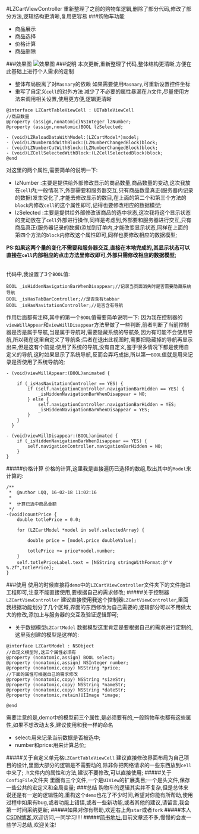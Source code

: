 #LZCartViewController
重新整理了之前的购物车逻辑,删除了部分代码,修改了部分方法,逻辑结构更清晰,复用更容易
###购物车功能

- 商品展示
- 商品选择
- 价格计算
- 商品删除


###效果图
![效果图](https://github.com/LQQZYY/CartDemo/blob/master/test.gif)
###说明
本次更新,重新整理了代码,整体结构更清晰,方便在此基础上进行个人需求的定制
- 整体布局脱离了对`Masnary`的依赖
如果需要使用`Masnary`,可重新设置控件坐标
- 重写了自定义`cell`的对外方法
减少了不必要的属性暴漏在.h文件,尽量使用方法来调用相关设置,使用更方便,逻辑更清晰
```
@interface LZCartTableViewCell : UITableViewCell
//商品数量
@property (assign,nonatomic)NSInteger lzNumber;
@property (assign,nonatomic)BOOL lzSelected;

- (void)LZReloadDataWithModel:(LZCartModel*)model;
- (void)LZNumberAddWithBlock:(LZNumberChangedBlock)block;
- (void)LZNumberCutWithBlock:(LZNumberChangedBlock)block;
- (void)LZCellSelectedWithBlock:(LZCellSelectedBlock)block;
@end
```
对这里的两个属性,需要简单的说明一下:
- lzNumber :主要是提供给外部修改显示的商品数量,商品数量的变动,这次我放在`cell`内;一般情况下,外部需要和服务器交互,只有商品数量真正(服务器内记录的数据)发生变化了,才能去修改显示的数目,在上面的第二个和第三个方法的`block`内修改`cell`的这个属性即可,记得也要修改相应的数据模型;
- lzSelected :主要是提供给外部修改该商品的选中状态,这次我将这个显示状态的变动放在了`cell`外部进行操作,同样是考虑到,外部要和服务器进行交互,只有商品真正(服务器记录的数据)添加到订单内,才能改变显示状态,同样在上面的第四个方法的`block`内修改这个属性即可,同样也要修改相应的数据模型;<br>

**PS:如果这两个量的变化不需要和服务器交互,直接在本地完成的,其显示状态可以直接在`cell`内部相应的点击方法里修改即可,外部只需修改相应的数据模型;**

<br>代码中,我设置了3个`BOOL`值:
```
BOOL _isHiddenNavigationBarWhenDisappear;//记录当页面消失时是否需要隐藏系统导航
BOOL _isHasTabBarController;//是否含有tabbar
BOOL _isHasNavitationController;//是否含有导航
```
作用后面都有注释,其中的第一个`BOOL`值需要简单说明一下:
因为我在控制器的`viewWillAppear`和`viewWillDisappear`方法里做了一些判断,前者判断了当前控制器是否是属于导航,当是属于导航时,需要隐藏系统的导航条,因为有可能不会使用导航,所以我在这里自定义了导航条;后者在退出此视图时,需要把隐藏掉的导航再显示出来,但是这有个前提:使用了系统的导航,没有自定义,鉴于很多情况下都是使用自定义的导航,这时如果显示了系统导航,反而会弄巧成拙,所以第一`BOOL`值就是用来记录是否使用了系统导航的;
```
- (void)viewWillAppear:(BOOL)animated {
    
    if (_isHasNavitationController == YES) {
        if (self.navigationController.navigationBarHidden == YES) {
            _isHiddenNavigationBarWhenDisappear = NO;
        } else {
            self.navigationController.navigationBarHidden = YES;
            _isHiddenNavigationBarWhenDisappear = YES;
        }
    }
  }
```
```
- (void)viewWillDisappear:(BOOL)animated {
    if (_isHiddenNavigationBarWhenDisappear == YES) {
        self.navigationController.navigationBarHidden = NO;
    }
}
```
#####价格计算
价格的计算,这里我是直接遍历已选择的数组,取出其中的`Model`来计算的:
```
/**
 *  @author LQQ, 16-02-18 11:02:16
 *
 *  计算已选中商品金额
 */
-(void)countPrice {
    double totlePrice = 0.0;
    
    for (LZCartModel *model in self.selectedArray) {
        
        double price = [model.price doubleValue];
        
        totlePrice += price*model.number;
    }
    self.totlePriceLabel.text = [NSString stringWithFormat:@"￥%.2f",totlePrice];
}
```
###使用
使用的时候直接将`demo`中的`LZCartViewController`文件夹下的文件拖进工程即可,注意不能直接使用,要根据自己的需求修改;
#####关于控制器`LZCartViewController`
建议直接使用我这个控制器`LZCartViewController`,里面我根据功能划分了几个区域,界面的东西修改为自己需要的,逻辑部分可以不用做太大的修改,添加上与服务器的交互及验证逻辑即可;
- 关于数据模型`LZCartModel`
数据模型这里肯定是要根据自己的需求进行定制的,这里我创建的模型是这样的:
```
@interface LZCartModel : NSObject
//自定义模型时,这三个属性必须有
@property (nonatomic,assign) BOOL select;
@property (nonatomic,assign) NSInteger number;
@property (nonatomic,copy) NSString *price;
//下面的属性可根据自己的需求修改
@property (nonatomic,copy) NSString *sizeStr;
@property (nonatomic,copy) NSString *nameStr;
@property (nonatomic,copy) NSString *dateStr;
@property (nonatomic,retain)UIImage *image;

@end
```
需要注意的是,demo中的模型前三个属性,是必须要有的,一般购物车也都有这些属性,如果不想改动太多,建议使用和我一样的命名
- select:用来记录当前数据是否被选中;
- number和price:用来计算总价;

#####关于自定义单元格`LZCartTableViewCell`
建议直接修改界面布局为自己项目的设计,里面大部分的逻辑是不需要动的,除非你把网络请求的一些东西放到`cell`中来了;
.h文件内的属性和方法,建议不要修改,可以直接使用;
#####关于`ConfigFile`文件夹
里面有三个文件,一个是`UIView`的扩展类目;一个是头文件,保存一些公共的宏定义和全局变量;
###总结
购物车的逻辑其实并不复杂,但是总体来说还是有一定的逻辑性的,重构这个`demo`也花了不少时间,希望对你能有所帮助,使用过程中如果有bug,或者功能上错误,或者一些新功能,或者其他的建议,请留言,我会第一时间采纳更新;
#####如果对你有帮助,欢迎右上角`star`或者`fork`
#####本人[CSDN博客](http://blog.csdn.net/lqq200912408),欢迎访问,一同学习!!!!
#####[简书地址](http://www.jianshu.com/users/2846c3d3a974/latest_articles),目前文章还不多,慢慢的会发一些学习总结,欢迎关注!
